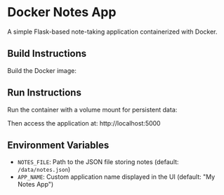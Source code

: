 # Docker Notes App

A simple Flask-based note-taking application containerized with Docker.


## Build Instructions


Build the Docker image:


## Run Instructions


Run the container with a volume mount for persistent data:


Then access the application at: http://localhost:5000


## Environment Variables


- `NOTES_FILE`: Path to the JSON file storing notes (default: `/data/notes.json`)
- `APP_NAME`: Custom application name displayed in the UI (default: "My Notes App")
